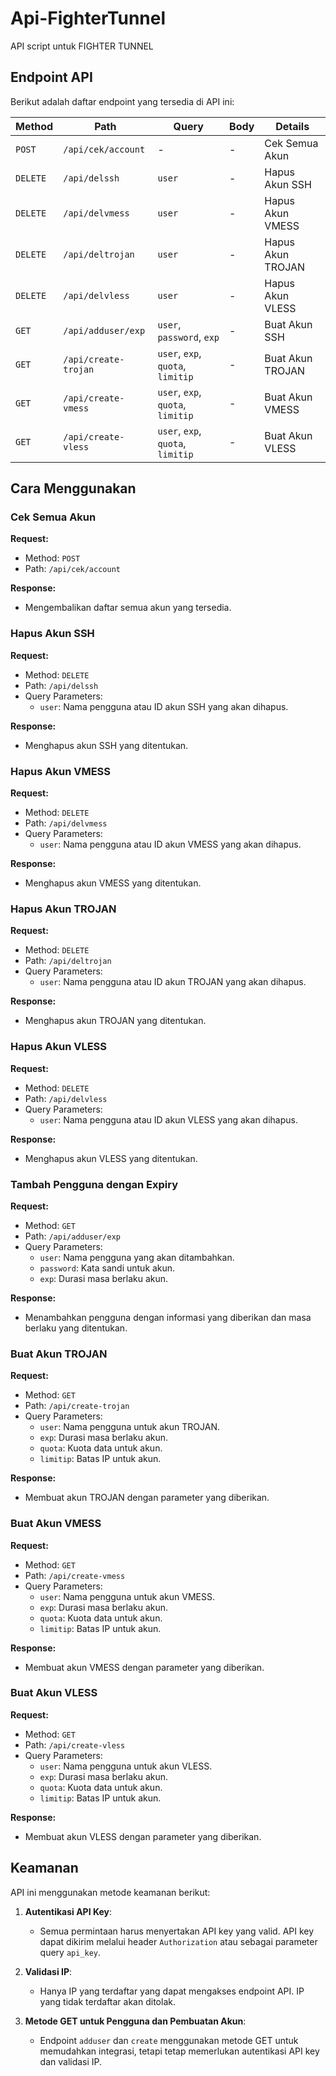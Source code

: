 # Api-FighterTunnel

API script untuk FIGHTER TUNNEL

## Endpoint API

Berikut adalah daftar endpoint yang tersedia di API ini:

| Method   | Path                    | Query                     | Body             | Details                                |
|----------|-------------------------|---------------------------|------------------|----------------------------------------|
| `POST`   | `/api/cek/account`      | -                         | -                | Cek Semua Akun                         |
| `DELETE` | `/api/delssh`           | `user`                    | -                | Hapus Akun SSH                         |
| `DELETE` | `/api/delvmess`         | `user`                    | -                | Hapus Akun VMESS                       |
| `DELETE` | `/api/deltrojan`        | `user`                    | -                | Hapus Akun TROJAN                      |
| `DELETE` | `/api/delvless`         | `user`                    | -                | Hapus Akun VLESS                       |
| `GET`    | `/api/adduser/exp`      | `user`, `password`, `exp` | -                | Buat Akun SSH         |
| `GET`    | `/api/create-trojan`    | `user`, `exp`, `quota`, `limitip` | -          | Buat Akun TROJAN                       |
| `GET`    | `/api/create-vmess`     | `user`, `exp`, `quota`, `limitip` | -          | Buat Akun VMESS                       |
| `GET`    | `/api/create-vless`     | `user`, `exp`, `quota`, `limitip` | -          | Buat Akun VLESS                       |

## Cara Menggunakan

### Cek Semua Akun
**Request:**
- Method: `POST`
- Path: `/api/cek/account`

**Response:**
- Mengembalikan daftar semua akun yang tersedia.

### Hapus Akun SSH
**Request:**
- Method: `DELETE`
- Path: `/api/delssh`
- Query Parameters:
  - `user`: Nama pengguna atau ID akun SSH yang akan dihapus.

**Response:**
- Menghapus akun SSH yang ditentukan.

### Hapus Akun VMESS
**Request:**
- Method: `DELETE`
- Path: `/api/delvmess`
- Query Parameters:
  - `user`: Nama pengguna atau ID akun VMESS yang akan dihapus.

**Response:**
- Menghapus akun VMESS yang ditentukan.

### Hapus Akun TROJAN
**Request:**
- Method: `DELETE`
- Path: `/api/deltrojan`
- Query Parameters:
  - `user`: Nama pengguna atau ID akun TROJAN yang akan dihapus.

**Response:**
- Menghapus akun TROJAN yang ditentukan.

### Hapus Akun VLESS
**Request:**
- Method: `DELETE`
- Path: `/api/delvless`
- Query Parameters:
  - `user`: Nama pengguna atau ID akun VLESS yang akan dihapus.

**Response:**
- Menghapus akun VLESS yang ditentukan.

### Tambah Pengguna dengan Expiry
**Request:**
- Method: `GET`
- Path: `/api/adduser/exp`
- Query Parameters:
  - `user`: Nama pengguna yang akan ditambahkan.
  - `password`: Kata sandi untuk akun.
  - `exp`: Durasi masa berlaku akun.

**Response:**
- Menambahkan pengguna dengan informasi yang diberikan dan masa berlaku yang ditentukan.

### Buat Akun TROJAN
**Request:**
- Method: `GET`
- Path: `/api/create-trojan`
- Query Parameters:
  - `user`: Nama pengguna untuk akun TROJAN.
  - `exp`: Durasi masa berlaku akun.
  - `quota`: Kuota data untuk akun.
  - `limitip`: Batas IP untuk akun.

**Response:**
- Membuat akun TROJAN dengan parameter yang diberikan.

### Buat Akun VMESS
**Request:**
- Method: `GET`
- Path: `/api/create-vmess`
- Query Parameters:
  - `user`: Nama pengguna untuk akun VMESS.
  - `exp`: Durasi masa berlaku akun.
  - `quota`: Kuota data untuk akun.
  - `limitip`: Batas IP untuk akun.

**Response:**
- Membuat akun VMESS dengan parameter yang diberikan.

### Buat Akun VLESS
**Request:**
- Method: `GET`
- Path: `/api/create-vless`
- Query Parameters:
  - `user`: Nama pengguna untuk akun VLESS.
  - `exp`: Durasi masa berlaku akun.
  - `quota`: Kuota data untuk akun.
  - `limitip`: Batas IP untuk akun.

**Response:**
- Membuat akun VLESS dengan parameter yang diberikan.

## Keamanan

API ini menggunakan metode keamanan berikut:

1. **Autentikasi API Key**:
   - Semua permintaan harus menyertakan API key yang valid. API key dapat dikirim melalui header `Authorization` atau sebagai parameter query `api_key`.

2. **Validasi IP**:
   - Hanya IP yang terdaftar yang dapat mengakses endpoint API. IP yang tidak terdaftar akan ditolak.

3. **Metode GET untuk Pengguna dan Pembuatan Akun**:
   - Endpoint `adduser` dan `create` menggunakan metode GET untuk memudahkan integrasi, tetapi tetap memerlukan autentikasi API key dan validasi IP.
